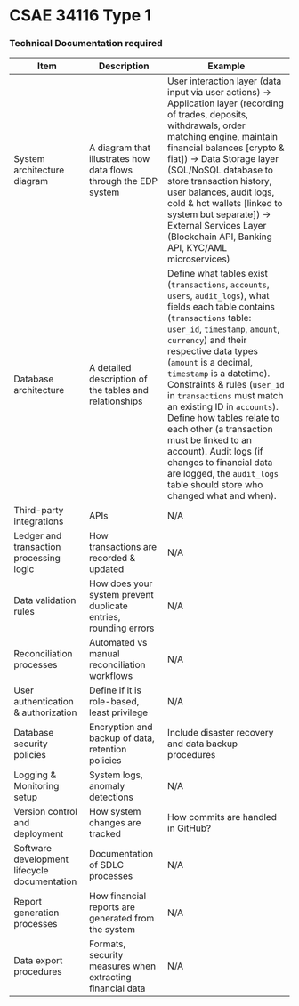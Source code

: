 # CSAE 34116 Type 1

### Technical Documentation required

| Item                                      | Description                                                           | Example |
|-------------------------------------------|-----------------------------------------------------------------------|---------|
| System architecture diagram               | A diagram that illustrates how data flows through the EDP system      | User interaction layer (data input via user actions) → Application layer (recording of trades, deposits, withdrawals, order matching engine, maintain financial balances [crypto & fiat]) → Data Storage layer (SQL/NoSQL database to store transaction history, user balances, audit logs, cold & hot wallets [linked to system but separate]) → External Services Layer (Blockchain API, Banking API, KYC/AML microservices) |
| Database architecture                     | A detailed description of the tables and relationships                | Define what tables exist (`transactions`, `accounts`, `users`, `audit_logs`), what fields each table contains (`transactions` table: `user_id`, `timestamp`, `amount`, `currency`) and their respective data types (`amount` is a decimal, `timestamp` is a datetime). Constraints & rules (`user_id` in `transactions` must match an existing ID in `accounts`). Define how tables relate to each other (a transaction must be linked to an account). Audit logs (if changes to financial data are logged, the `audit_logs` table should store who changed what and when). |
| Third-party integrations                  | APIs                                                                  | N/A     |
| Ledger and transaction processing logic   | How transactions are recorded & updated                               | N/A     |
| Data validation rules                     | How does your system prevent duplicate entries, rounding errors       | N/A     |
| Reconciliation processes                  | Automated vs manual reconciliation workflows                          | N/A     |
| User authentication & authorization       | Define if it is role-based, least privilege                           | N/A     |
| Database security policies                | Encryption and backup of data, retention policies                     | Include disaster recovery and data backup procedures |
| Logging & Monitoring setup                | System logs, anomaly detections                                       | N/A     |
| Version control and deployment            | How system changes are tracked                                        | How commits are handled in GitHub? |
| Software development lifecycle documentation | Documentation of SDLC processes                                      | N/A     |
| Report generation processes               | How financial reports are generated from the system                   | N/A     |
| Data export procedures                    | Formats, security measures when extracting financial data             | N/A     |

